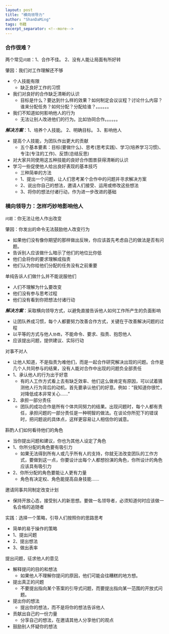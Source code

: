 ```yaml
---
layout: post
title: "横向领导力"
author: "ShanDaMing"
tags: 书籍
excerpt_separator: <!--more-->
---
```


### 合作很难？
两个常见`问题`：1、合作不佳。 2、没有人能让局面有所好转

肇因：我们对工作理解还不够
* 个人技能有限
	 - 缺乏良好工作的习惯
* 我们对良好的合作缺乏清晰的认识
	 - 目标是什么？要达到什么样的效果？如何制定会议议程？讨论什么内容？谁来分配任务？如何分配？分配给谁？。。。。。。
* 我们不知道如何影响他人的行为
	 - 无法让别人改进他们的行为。比如协同合作。。。。。。
	 
***解决方案***：1、培养个人技能。 2、明确目标。 3、影响他人
* 提高个人技能，为团队作出更大的贡献
	 - 五个基本要素：目标(要做什么)、思考(思考实践)、学习(培养学习习惯)、专注(专注的工作)、反馈(总结反思)
* 对大家共同使用这五种技能的良好合作图景获得清晰的认识
* 学习一些促使他人给出良好表现的基本技巧
	 - 三种简单的方法
	 - 1、提出一个问题，让人们思考某个合作中的问题并寻求解决方案
	 - 2、说出你自己的想法，邀请人们接受、运用或修改这些想法
	 - 3、将你的想法付诸行动，作为进一步改进的基础

### 横向领导力：怎样巧妙地影响他人
`问题`：你无法让他人作出改变

肇因：你发出的命令无法鼓励他人改变行为
* 如果他们没有像你期望的那样做出反映，你应该首先考虑自己的做法是否有问题。
* 告诉别人应该做什么暗示了他们的地位比你低
* 他们会将你的要求理解成指责
* 他们认为你给他们分配的任务没有之前重要

单纯告诉人们做什么并不能说服他们
* 人们不理解为什么要改变
* 他们没有参与思考过程
* 他们没有看到你把想法付诸行动

***解决方案***：采取横向领导方式，以避免直接告诉他人如何工作所产生的负面影响
* 让团队养成习惯，每个人都要努力改善合作方式，关键在于改善解决问题的过程
* 以平等的方式与他人`协商`，不能命令、要求、指责、抱怨他人
* 应该提出问题，提供建议、实际行动

对事不对人
* 让他人知道，不是指责为难他们，而是一起合作研究解决出现的问题。合作是几个人共同参与的结果，没有人能对合作中出现的问题负全部责任
* 1、承认他人的行为出于好意
	 - 有的人工作方式看上去有缺乏效率、他们这么做肯定有原因，可以试着猜测他人行为背后的动机，首先要承认他们的好意。例如：“我知道你很忙，对降低成本非常关心......”
* 2、承担一部分责任
	 - 团队的成功合作是所有个体共同努力的结果。出现问题时，每个人都有责任，承担问题的一部分责任是一种明智的做法。在谈论你所犯下的错误时，把问题说的具体点，这样更容易让人相信你的诚意。

斟酌人们如何看待他们的角色
* 当你提出问题和建议，你也为其他人设定了角色
* 1、你所分配的角色要有吸引力
	 - 如果无法得到所有人或几乎所有人的支持，你就无法改变团队的工作方式，要做到这一点，你要设计出每个人都想扮演的角色，你所设计的角色应该具有吸引力
* 2、你所分配的角色要能让人更有力量
	 - 角色有决定权、角色能提高自身技能......
	 
邀请同事共同制定改变计划
* 保持开放心态，接受别人的新思想。要做一名领导者，必须知道何时应该做一名合格的追随者

实践：选择一个策略，引导人们按照你的思路思考
* 简单的易于操作的策略
* 1、提出问题
* 2、提出想法
* 3、做出表率

提出问题，征求他人的意见
* 解释提问的目的和想法
	 - 如果他人不理解你提问的原因，他们可能会往糟糕的地方想。
* 提出真正的问题
	 - 不要提出指向某个答案的引导式问题，而要提出指向某一范围的开放式问题。
* 提出你的想法
	 - 提出你的想法，而不是将你的想法告诉他人
* 贡献出自己的一份力量
	 - 分享自己的想法，在邀请其他人分享他们的观点
* 鼓励别人怀疑你的想法

